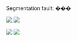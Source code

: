 Segmentation fault: ���

![](https://raw.githubusercontent.com/avicoder/github-stats/master/generated/overview.svg#gh-dark-mode-only)
![](https://raw.githubusercontent.com/avicoder/github-stats/master/generated/overview.svg#gh-light-mode-only)

![](https://raw.githubusercontent.com/avicoder/github-stats/master/generated/languages.svg#gh-dark-mode-only)
![](https://raw.githubusercontent.com/avicoder/github-stats/master/generated/languages.svg#gh-light-mode-only)

